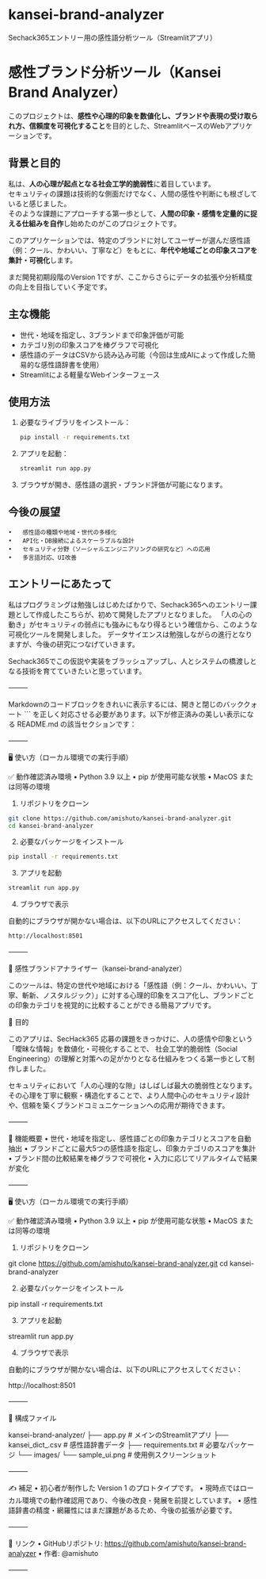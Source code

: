 # kansei-brand-analyzer
Sechack365エントリー用の感性語分析ツール（Streamlitアプリ）

# 感性ブランド分析ツール（Kansei Brand Analyzer）

このプロジェクトは、**感性や心理的印象を数値化し、ブランドや表現の受け取られ方、信頼度を可視化すること**を目的とした、StreamlitベースのWebアプリケーションです。

##  背景と目的

私は、**人の心理が起点となる社会工学的脆弱性**に着目しています。  
セキュリティの課題は技術的な側面だけでなく、人間の感性や判断にも根ざしていると感じました。  
そのような課題にアプローチする第一歩として、**人間の印象・感情を定量的に捉える仕組みを自作**し始めたのがこのプロジェクトです。

このアプリケーションでは、特定のブランドに対してユーザーが選んだ感性語（例：クール、かわいい、丁寧など）をもとに、**年代や地域ごとの印象スコアを集計・可視化**します。

まだ開発初期段階のVersion 1ですが、ここからさらにデータの拡張や分析精度の向上を目指していく予定です。

##  主な機能

- 世代・地域を指定し、3ブランドまで印象評価が可能
- カテゴリ別の印象スコアを棒グラフで可視化
- 感性語のデータはCSVから読み込み可能（今回は生成AIによって作成した簡易的な感性語辞書を使用）
- Streamlitによる軽量なWebインターフェース

##  使用方法

1. 必要なライブラリをインストール：
   ```bash
   pip install -r requirements.txt
   
2. アプリを起動：
    ```bash
   streamlit run app.py
   
3. ブラウザが開き、感性語の選択・ブランド評価が可能になります。

##  今後の展望
	•	感性語の種類や地域・世代の多様化
	•	API化・DB接続によるスケーラブルな設計
	•	セキュリティ分野（ソーシャルエンジニアリングの研究など）への応用
	•	多言語対応、UI改善

##  エントリーにあたって

私はプログラミングは勉強しはじめたばかりで、Sechack365へのエントリー課題として作成したこちらが、初めて開発したアプリとなりました。
「人の心の動き」がセキュリティの弱点にも強みにもなり得るという確信から、このような可視化ツールを開発しました。
データサイエンスは勉強しながらの進行となりますが、今後の研究につなげていきます。

Sechack365でこの仮説や実装をブラッシュアップし、人とシステムの橋渡しとなる技術を育てていきたいと思っています。




⸻

Markdownのコードブロックをきれいに表示するには、開きと閉じのバッククォート ``` を正しく対応させる必要があります。以下が修正済みの美しい表示になる README.md の該当セクションです：

⸻

🖥️ 使い方（ローカル環境での実行手順）

✅ 動作確認済み環境
	•	Python 3.9 以上
	•	pip が使用可能な状態
	•	MacOS または同等の環境

1. リポジトリをクローン
```bash
git clone https://github.com/amishuto/kansei-brand-analyzer.git
cd kansei-brand-analyzer
```
2. 必要なパッケージをインストール
```bash
pip install -r requirements.txt
```
3. アプリを起動
```bash
streamlit run app.py
```
4. ブラウザで表示

自動的にブラウザが開かない場合は、以下のURLにアクセスしてください：
```bash
http://localhost:8501
```




⸻

🌸 感性ブランドアナライザー（kansei-brand-analyzer）

このツールは、特定の世代や地域における「感性語（例：クール、かわいい、丁寧、斬新、ノスタルジック）」に対する心理的印象をスコア化し、ブランドごとの印象カテゴリを視覚的に比較することができる簡易アプリです。

🎯 目的

このアプリは、SecHack365 応募の課題をきっかけに、人の感情や印象という「曖昧な情報」を数値化・可視化することで、
社会工学的脆弱性（Social Engineering）の理解と対策への足がかりとなる仕組みをつくる第一歩として制作しました。

セキュリティにおいて「人の心理的な隙」はしばしば最大の脆弱性となります。
その心理を丁寧に観察・構造化することで、より人間中心のセキュリティ設計や、信頼を築くブランドコミュニケーションへの応用が期待できます。

⸻

🔧 機能概要
	•	世代・地域を指定し、感性語ごとの印象カテゴリとスコアを自動抽出
	•	ブランドごとに最大5つの感性語を指定し、印象カテゴリのスコアを集計
	•	ブランド間の比較結果を棒グラフで可視化
	•	入力に応じてリアルタイムで結果が変化

⸻

🖥️ 使い方（ローカル環境での実行手順）

✅ 動作確認済み環境
	•	Python 3.9 以上
	•	pip が使用可能な状態
	•	MacOS または同等の環境

1. リポジトリをクローン

git clone https://github.com/amishuto/kansei-brand-analyzer.git
cd kansei-brand-analyzer

2. 必要なパッケージをインストール

pip install -r requirements.txt

3. アプリを起動

streamlit run app.py

4. ブラウザで表示

自動的にブラウザが開かない場合は、以下のURLにアクセスしてください：

http://localhost:8501



⸻

📂 構成ファイル

kansei-brand-analyzer/
├── app.py                  # メインのStreamlitアプリ
├── kansei_dict_.csv        # 感性語辞書データ
├── requirements.txt        # 必要なパッケージ
└── images/
    └── sample_ui.png       # 使用例スクリーンショット



⸻

✍️ 補足
	•	初心者が制作した Version 1 のプロトタイプです。
	•	現時点ではローカル環境での動作確認用であり、今後の改良・発展を前提としています。
	•	感性語辞書の精度・網羅性にはまだ課題があるため、今後の拡張が必要です。

⸻

🔗 リンク
	•	GitHubリポジトリ: https://github.com/amishuto/kansei-brand-analyzer
	•	作者: @amishuto

⸻
